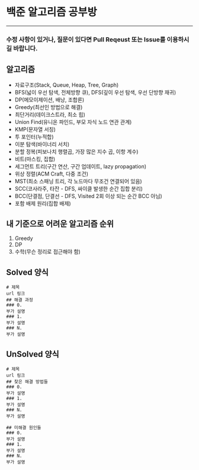 # 백준 알고리즘 공부방
--------------------------
### 수정 사항이 있거나, 질문이 있다면 Pull Reqeust 또는 Issue를 이용하시길 바랍니다.      

## 알고리즘
  - 자료구조(Stack, Queue, Heap, Tree, Graph)
  - BFS(넓이 우선 탐색, 전체방향 큐), DFS(깊이 우선 탐색, 우선 단방향 재귀)
  - DP(메모이제이션, 배낭, 조합론)
  - Greedy(최선인 방법으로 해결)
  - 최단거리(데이크스트라, 최소 힙)
  - Union Find(유니온 파인드, 부모 자식 노드 연관 관계)
  - KMP(문자열 서칭)
  - 투 포인터(누적합)
  - 이분 탐색(바이너리 서치)
  - 분할 정복(피보나치 행렬곱, 가장 많은 지수 곱, 이항 계수)
  - 비트(마스킹, 집합)
  - 세그먼트 트리(구간 연산, 구간 업데이트, lazy propagation)
  - 위상 정렬(ACM Craft, 다중 조건)
  - MST(최소 스패닝 트리, 각 노드마다 무조건 연결되어 있음)
  - SCC(코사라주, 타잔 - DFS, 싸이클 발생한 순간 집합 분리)
  - BCC(단결점, 단결선 - DFS, Visited 2회 이상 되는 순간 BCC 아님)
  - 포함 배제 원리(집합 배제)   
## 내 기준으로 어려운 알고리즘 순위
1. Greedy
2. DP
3. 수학(무슨 정리로 접근해야 함)

## Solved 양식
```
# 제목
url 링크
## 해결 과정
### 0.
부가 설명
### 1.
부가 설명
### N.
부가 설명
```
## UnSolved 양식
```
# 제목
url 링크
## 찾은 해결 방법들
### 0.
부가 설명
### 1.
부가 설명
### N.
부가 설명

## 미해결 원인들
### 0.
부가 설명
### 1.
부가 설명
### N.
부가 설명
```
